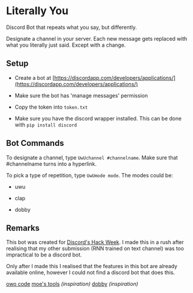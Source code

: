 # Literally You

Discord Bot that repeats what you say, but differently.

Designate a channel in your server. Each new message gets replaced with what you literally just said. Except with a change.

## Setup

* Create a bot at [https://discordapp.com/developers/applications/](https://discordapp.com/developers/applications/)

* Make sure the bot has 'manage messages' permission

* Copy the token into `token.txt`

* Make sure you have the discord wrapper installed. This can be done with `pip install discord`

## Bot Commands

To designate a channel, type `UwUchannel #channelname`. Make sure that #channelname turns into a hyperlink.

To pick a type of repetition, type `UwUmode mode`. The modes could be:

* uwu

* clap

* dobby

## Remarks

This bot was created for [Discord's Hack Week](https://blog.discordapp.com/discord-community-hack-week-build-and-create-alongside-us-6b2a7b7bba33). 
I made this in a rush after realising that my other submission (RNN trained on text channel) was too impractical to be a discord bot.

Only after I made this I realised that the features in this bot are already available online, however I could not find a discord bot that does this.

[owo code](https://gist.github.com/jtvjan/1308479db62d6132d80b0180bcbff08f)
[moe's tools](https://honk.moe/tools.html) *(inspiration)*
[dobby](https://www.youtube.com/watch?v=xCqfwXeq6_8) *(inspiration)*